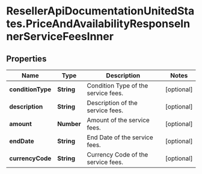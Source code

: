 # ResellerApiDocumentationUnitedStates.PriceAndAvailabilityResponseInnerServiceFeesInner

## Properties

Name | Type | Description | Notes
------------ | ------------- | ------------- | -------------
**conditionType** | **String** | Condition Type of the service fees. | [optional] 
**description** | **String** | Description of the service fees. | [optional] 
**amount** | **Number** | Amount of the service fees. | [optional] 
**endDate** | **String** | End Date of the service fees. | [optional] 
**currencyCode** | **String** | Currency Code of the service fees. | [optional] 


